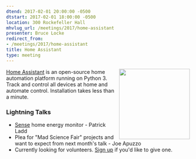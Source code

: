```yaml
---
dtend: 2017-02-01 20:00:00 -0500
dtstart: 2017-02-01 18:00:00 -0500
location: 300 Rockefeller Hall
mhvlug_url: /meetings/2017/home-assistant
presenter: Bruce Locke
redirect_from:
- /meetings/2017/home-assistant
title: Home Assistant
type: meeting
---
```



<img src="/sites/default/files/favicon-192x192.png" style="width: 192px; height: 192px; float: right; margin-left: 5px; margin-right: 5px;" />

[Home Assistant](https://home-assistant.io/) is an open-source home automation platform running on Python 3. Track and control all devices at home and automate control. Installation takes less than a minute.

### Lightning Talks
- [Sense](https://sense.com/) home energy monitor - Patrick Ladd
- Plea for "Mad Science Fair" projects and want to expect from next month's talk - Joe Apuzzo
- Currently looking for volunteers. [Sign up](http://mhvlug.org/contact/Lightning-Talk) if you'd like to give one.